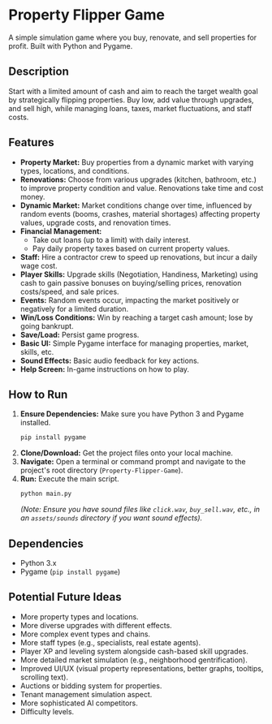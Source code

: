 # Property Flipper Game

A simple simulation game where you buy, renovate, and sell properties for profit. Built with Python and Pygame.

## Description

Start with a limited amount of cash and aim to reach the target wealth goal by strategically flipping properties. Buy low, add value through upgrades, and sell high, while managing loans, taxes, market fluctuations, and staff costs.

## Features

*   **Property Market:** Buy properties from a dynamic market with varying types, locations, and conditions.
*   **Renovations:** Choose from various upgrades (kitchen, bathroom, etc.) to improve property condition and value. Renovations take time and cost money.
*   **Dynamic Market:** Market conditions change over time, influenced by random events (booms, crashes, material shortages) affecting property values, upgrade costs, and renovation times.
*   **Financial Management:**
    *   Take out loans (up to a limit) with daily interest.
    *   Pay daily property taxes based on current property values.
*   **Staff:** Hire a contractor crew to speed up renovations, but incur a daily wage cost.
*   **Player Skills:** Upgrade skills (Negotiation, Handiness, Marketing) using cash to gain passive bonuses on buying/selling prices, renovation costs/speed, and sale prices.
*   **Events:** Random events occur, impacting the market positively or negatively for a limited duration.
*   **Win/Loss Conditions:** Win by reaching a target cash amount; lose by going bankrupt.
*   **Save/Load:** Persist game progress.
*   **Basic UI:** Simple Pygame interface for managing properties, market, skills, etc.
*   **Sound Effects:** Basic audio feedback for key actions.
*   **Help Screen:** In-game instructions on how to play.

## How to Run

1.  **Ensure Dependencies:** Make sure you have Python 3 and Pygame installed.
    ```bash
    pip install pygame
    ```
2.  **Clone/Download:** Get the project files onto your local machine.
3.  **Navigate:** Open a terminal or command prompt and navigate to the project's root directory (`Property-Flipper-Game`).
4.  **Run:** Execute the main script.
    ```bash
    python main.py
    ```
    *(Note: Ensure you have sound files like `click.wav`, `buy_sell.wav`, etc., in an `assets/sounds` directory if you want sound effects).*

## Dependencies

*   Python 3.x
*   Pygame (`pip install pygame`)

## Potential Future Ideas

*   More property types and locations.
*   More diverse upgrades with different effects.
*   More complex event types and chains.
*   More staff types (e.g., specialists, real estate agents).
*   Player XP and leveling system alongside cash-based skill upgrades.
*   More detailed market simulation (e.g., neighborhood gentrification).
*   Improved UI/UX (visual property representations, better graphs, tooltips, scrolling text).
*   Auctions or bidding system for properties.
*   Tenant management simulation aspect.
*   More sophisticated AI competitors.
*   Difficulty levels.